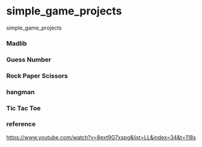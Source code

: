 # simple_game_projects

simple_game_projects

### Madlib

### Guess Number

### Rock Paper Scissors

### hangman

### Tic Tac Toe

### reference

https://www.youtube.com/watch?v=8ext9G7xspg&list=LL&index=34&t=118s
